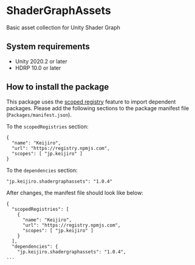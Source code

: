ShaderGraphAssets
=================

Basic asset collection for Unity Shader Graph

System requirements
-------------------

- Unity 2020.2 or later
- HDRP 10.0 or later

How to install the package
--------------------------

This package uses the [scoped registry] feature to import dependent packages.
Please add the following sections to the package manifest file
(`Packages/manifest.json`).

To the `scopedRegistries` section:

```
{
  "name": "Keijiro",
  "url": "https://registry.npmjs.com",
  "scopes": [ "jp.keijiro" ]
}
```

To the `dependencies` section:

```
"jp.keijiro.shadergraphassets": "1.0.4"
```

After changes, the manifest file should look like below:

```
{
  "scopedRegistries": [
    {
      "name": "Keijiro",
      "url": "https://registry.npmjs.com",
      "scopes": [ "jp.keijiro" ]
    }
  ],
  "dependencies": {
    "jp.keijiro.shadergraphassets": "1.0.4",
...
```

[scoped registry]: https://docs.unity3d.com/Manual/upm-scoped.html
